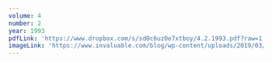 ```yaml
---
volume: 4
number: 2
year: 1993
pdfLink: 'https://www.dropbox.com/s/sd0c6uz0e7xtboy/4.2.1993.pdf?raw=1'
imageLink: 'https://www.invaluable.com/blog/wp-content/uploads/2019/03/buddhist-art-hero.jpg'
---
```


